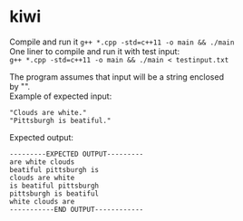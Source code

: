 # kiwi

Compile and run it `g++ *.cpp -std=c++11 -o main && ./main`   
One liner to compile and run it with test input:     
`g++ *.cpp -std=c++11 -o main && ./main < testinput.txt`   

The program assumes that input will be a string enclosed    
by "".    
Example of expected input:   
```
"Clouds are white."
"Pittsburgh is beatiful."
```
Expected output:
```
---------EXPECTED OUTPUT---------
are white clouds
beatiful pittsburgh is
clouds are white
is beatiful pittsburgh
pittsburgh is beatiful
white clouds are
-----------END OUTPUT------------
```
